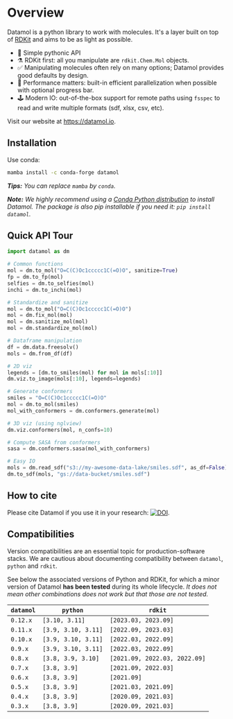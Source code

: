 # Overview

Datamol is a python library to work with molecules. It's a layer built on top of [RDKit](https://www.rdkit.org/) and aims to be as light as possible.

- 🐍 Simple pythonic API
- ⚗️ RDKit first: all you manipulate are `rdkit.Chem.Mol` objects.
- ✅ Manipulating molecules often rely on many options; Datamol provides good defaults by design.
- 🧠 Performance matters: built-in efficient parallelization when possible with optional progress bar.
- 🕹️ Modern IO: out-of-the-box support for remote paths using `fsspec` to read and write multiple formats (sdf, xlsx, csv, etc).

Visit our website at <https://datamol.io>.

## Installation

Use conda:

```bash
mamba install -c conda-forge datamol
```

_**Tips:** You can replace `mamba` by `conda`._

_**Note:** We highly recommend using a [Conda Python distribution](https://github.com/conda-forge/miniforge) to install Datamol. The package is also pip installable if you need it: `pip install datamol`._

## Quick API Tour

```python
import datamol as dm

# Common functions
mol = dm.to_mol("O=C(C)Oc1ccccc1C(=O)O", sanitize=True)
fp = dm.to_fp(mol)
selfies = dm.to_selfies(mol)
inchi = dm.to_inchi(mol)

# Standardize and sanitize
mol = dm.to_mol("O=C(C)Oc1ccccc1C(=O)O")
mol = dm.fix_mol(mol)
mol = dm.sanitize_mol(mol)
mol = dm.standardize_mol(mol)

# Dataframe manipulation
df = dm.data.freesolv()
mols = dm.from_df(df)

# 2D viz
legends = [dm.to_smiles(mol) for mol in mols[:10]]
dm.viz.to_image(mols[:10], legends=legends)

# Generate conformers
smiles = "O=C(C)Oc1ccccc1C(=O)O"
mol = dm.to_mol(smiles)
mol_with_conformers = dm.conformers.generate(mol)

# 3D viz (using nglview)
dm.viz.conformers(mol, n_confs=10)

# Compute SASA from conformers
sasa = dm.conformers.sasa(mol_with_conformers)

# Easy IO
mols = dm.read_sdf("s3://my-awesome-data-lake/smiles.sdf", as_df=False)
dm.to_sdf(mols, "gs://data-bucket/smiles.sdf")
```

## How to cite

Please cite Datamol if you use it in your research: [![DOI](https://zenodo.org/badge/341603042.svg)](https://zenodo.org/badge/latestdoi/341603042).

## Compatibilities

Version compatibilities are an essential topic for production-software stacks. We are cautious about documenting compatibility between `datamol`, `python` and `rdkit`.

See below the associated versions of Python and RDKit, for which a minor version of Datamol **has been tested** during its whole lifecycle. _It does not mean other combinations does not work but that those are not tested._

| `datamol` | `python`            | `rdkit`                       |
| --------- | ------------------- | ----------------------------- |
| `0.12.x`  | `[3.10, 3.11]`      | `[2023.03, 2023.09]`          |
| `0.11.x`  | `[3.9, 3.10, 3.11]` | `[2022.09, 2023.03]`          |
| `0.10.x`  | `[3.9, 3.10, 3.11]` | `[2022.03, 2022.09]`          |
| `0.9.x`   | `[3.9, 3.10, 3.11]` | `[2022.03, 2022.09]`          |
| `0.8.x`   | `[3.8, 3.9, 3.10]`  | `[2021.09, 2022.03, 2022.09]` |
| `0.7.x`   | `[3.8, 3.9]`        | `[2021.09, 2022.03]`          |
| `0.6.x`   | `[3.8, 3.9]`        | `[2021.09]`                   |
| `0.5.x`   | `[3.8, 3.9]`        | `[2021.03, 2021.09]`          |
| `0.4.x`   | `[3.8, 3.9]`        | `[2020.09, 2021.03]`          |
| `0.3.x`   | `[3.8, 3.9]`        | `[2020.09, 2021.03]`          |
